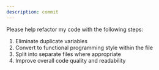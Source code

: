 ```yaml
---
description: commit
---
```




Please help refactor my code with the following steps:

1. Eliminate duplicate variables
2. Convert to functional programming style within the file
3. Split into separate files where appropriate
4. Improve overall code quality and readability
